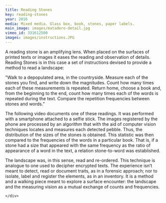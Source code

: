 ```yaml
---
title: Reading Stones
key: reading-stones
year: 2016
media: Mixed media. Glass box, book, stones, paper labels.
main_image: images/matadero-detail.jpg
vimeo_id: 331612500
images: images/instructions.JPG
---
```



<div class="row">
    <div class="col-md-6 col-12 en">
<p>A reading stone is an amplifying lens. When placed on the surfaces of printed texts or images it eases the reading and observation of details. Reading Stones is in this case a set of instructions devised to provide a method to read a landscape:</p>

<p>"Walk to a depopulated area, in the countryside. Measure each of the stones you find, and write down the magnitudes. Count how many times each of these measurements is repeated. Return home, choose a book and, from the beginning to the end, count how many times each of the words is repeated during the text. Compare the repetition frequencies 
between stones and words.”</p>

<p>The following video documents one of these readings. It was performed with a smartphone attached to a selfie stick. The images registered by the phone 
are processed by an algorithm that with the aid of computer vision techniques locates and measures each detected pebble. Thus, the distribution of the sizes of the stones is obtained. This statistic was then compared to the frequencies of the words in a particular book. That is, if a stone had a size that appeared with the same frequency as the ratio of appearance of a word in the text, a relation stone-to-word was established.</p>

<p>The landscape was, in this sense, read and re-ordered. This technique is analogue to one used to decipher encrypted texts. The experience isn’t meant to detect, read or document traits, as in a forensic approach; nor to isolate, label and register the elements, as in an inventory. It is a method and a walking piece meant to explore a surface encounter: the landscape and the measuring vision as a mutual exchange of counts and frequencies.</p>
  
    </div>
</div>
